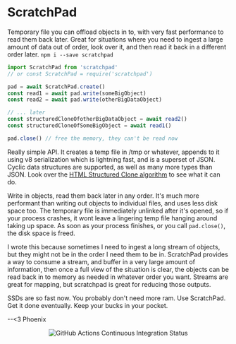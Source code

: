 # ScratchPad
Temporary file you can offload objects in to, with very fast performance to read them back later. Great for situations where you need to ingest a large amount of data out of order, look over it, and then read it back in a different order later. `npm i --save scratchpad`

```mjs
import ScratchPad from 'scratchpad'
// or const ScratchPad = require('scratchpad')

pad = await ScratchPad.create()
const read1 = await pad.write(someBigObject)
const read2 = await pad.write(otherBigDataObject)

// ... later
const structuredCloneOfotherBigDataObject = await read2()
const structuredCloneOfSomeBigObject = await read1()

pad.close() // free the memory, they can't be read now
```

Really simple API. It creates a temp file in /tmp or whatever, appends to it using v8 serialization which is lightning fast, and is a superset of JSON. Cyclic data structures are supported, as well as many more types than JSON. Look over the [HTML Structured Clone algorithm](https://developer.mozilla.org/en-US/docs/Web/API/Web_Workers_API/Structured_clone_algorithm) to see what it can do.

Write in objects, read them back later in any order. It's much more performant than writing out objects to individual files, and uses less disk space too. The temporary file is immediately unlinked after it's opened, so if your process crashes, it wont leave a lingering temp file hanging around taking up space. As soon as your process finishes, or you call `pad.close()`, the disk space is freed.

I wrote this because sometimes I need to ingest a long stream of objects, but they might not be in the order I need them to be in. ScratchPad provides a way to consume a stream, and buffer in a very large amount of information, then once a full view of the situation is clear, the objects can be read back in to memory as needed in whatever order you want. Streams are great for mapping, but scratchpad is great for reducing those outputs.

SSDs are so fast now. You probably don't need more ram. Use ScratchPad. Get it done eventually. Keep your bucks in your pocket.

--<3 Phoenix

<p align=center><img alt="GitHub Actions Continuous Integration Status" src=https://github.com/Bluebie/scratchpad/actions/workflows/node.js.yml/badge.svg></p>